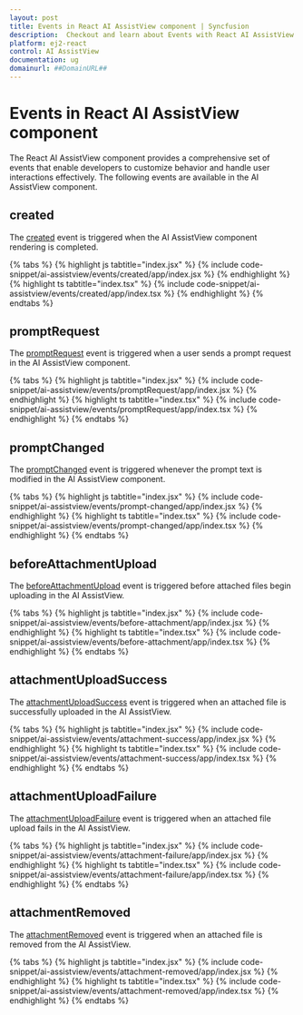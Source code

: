 ```yaml
---
layout: post
title: Events in React AI AssistView component | Syncfusion
description:  Checkout and learn about Events with React AI AssistView component of Syncfusion Essential JS 2 and more details.
platform: ej2-react
control: AI AssistView
documentation: ug
domainurl: ##DomainURL##
---
```


# Events in React AI AssistView component

The React AI AssistView component provides a comprehensive set of events that enable developers to customize behavior and handle user interactions effectively. The following events are available in the AI AssistView component.

## created

The [created](https://ej2.syncfusion.com/react/documentation/api/ai-assistview/#created/) event is triggered when the AI AssistView component rendering is completed.

{% tabs %}
{% highlight js tabtitle="index.jsx" %}
{% include code-snippet/ai-assistview/events/created/app/index.jsx %}
{% endhighlight %}
{% highlight ts tabtitle="index.tsx" %}
{% include code-snippet/ai-assistview/events/created/app/index.tsx %}
{% endhighlight %}
{% endtabs %}

## promptRequest

The [promptRequest](https://ej2.syncfusion.com/react/documentation/api/ai-assistview/#promptrequest/) event is triggered when a user sends a prompt request in the AI AssistView component.

{% tabs %}
{% highlight js tabtitle="index.jsx" %}
{% include code-snippet/ai-assistview/events/promptRequest/app/index.jsx %}
{% endhighlight %}
{% highlight ts tabtitle="index.tsx" %}
{% include code-snippet/ai-assistview/events/promptRequest/app/index.tsx %}
{% endhighlight %}
{% endtabs %}

## promptChanged

The [promptChanged](https://ej2.syncfusion.com/react/documentation/api/ai-assistview/#promptchanged/) event is triggered whenever the prompt text is modified in the AI AssistView component.

{% tabs %}
{% highlight js tabtitle="index.jsx" %}
{% include code-snippet/ai-assistview/events/prompt-changed/app/index.jsx %}
{% endhighlight %}
{% highlight ts tabtitle="index.tsx" %}
{% include code-snippet/ai-assistview/events/prompt-changed/app/index.tsx %}
{% endhighlight %}
{% endtabs %}

## beforeAttachmentUpload

The [beforeAttachmentUpload](../api/ai-assistview/#beforeattachmentupload/) event is triggered before attached files begin uploading in the AI AssistView.

{% tabs %}
{% highlight js tabtitle="index.jsx" %}
{% include code-snippet/ai-assistview/events/before-attachment/app/index.jsx %}
{% endhighlight %}
{% highlight ts tabtitle="index.tsx" %}
{% include code-snippet/ai-assistview/events/before-attachment/app/index.tsx %}
{% endhighlight %}
{% endtabs %}

## attachmentUploadSuccess

The [attachmentUploadSuccess](../api/ai-assistview/#attachmentuploadsuccess/) event is triggered when an attached file is successfully uploaded in the AI AssistView.

{% tabs %}
{% highlight js tabtitle="index.jsx" %}
{% include code-snippet/ai-assistview/events/attachment-success/app/index.jsx %}
{% endhighlight %}
{% highlight ts tabtitle="index.tsx" %}
{% include code-snippet/ai-assistview/events/attachment-success/app/index.tsx %}
{% endhighlight %}
{% endtabs %}

## attachmentUploadFailure

The [attachmentUploadFailure](../api/ai-assistview/#attachmentuploadfailure/) event is triggered when an attached file upload fails in the AI AssistView.

{% tabs %}
{% highlight js tabtitle="index.jsx" %}
{% include code-snippet/ai-assistview/events/attachment-failure/app/index.jsx %}
{% endhighlight %}
{% highlight ts tabtitle="index.tsx" %}
{% include code-snippet/ai-assistview/events/attachment-failure/app/index.tsx %}
{% endhighlight %}
{% endtabs %}

## attachmentRemoved

The [attachmentRemoved](../api/ai-assistview/#attachmentremoved/) event is triggered when an attached file is removed from the AI AssistView.

{% tabs %}
{% highlight js tabtitle="index.jsx" %}
{% include code-snippet/ai-assistview/events/attachment-removed/app/index.jsx %}
{% endhighlight %}
{% highlight ts tabtitle="index.tsx" %}
{% include code-snippet/ai-assistview/events/attachment-removed/app/index.tsx %}
{% endhighlight %}
{% endtabs %}
